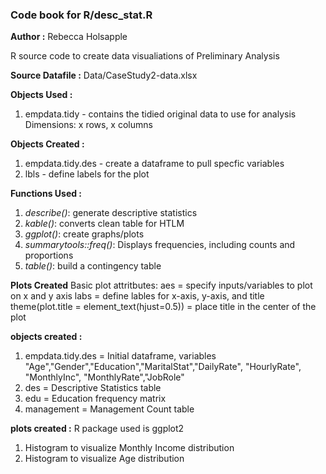 ### Code book for R/desc_stat.R
**Author :** Rebecca Holsapple

R source code to create data visualiations of Preliminary Analysis

**Source Datafile :** 
Data/CaseStudy2-data.xlsx

**Objects Used :**
1) empdata.tidy - contains the tidied original data to use for analysis
	 Dimensions: x rows, x columns

**Objects Created :**
1. empdata.tidy.des - create a dataframe to pull specfic variables
2. lbls - define labels for the plot  

**Functions Used :**
1. *describe()*: generate descriptive statistics
2. *kable()*: converts clean table for HTLM
3. *ggplot()*: create graphs/plots
4. *summarytools::freq()*: Displays frequencies, including counts and proportions 
5. *table()*: build a contingency table

**Plots Created**
Basic plot attritbutes:
aes = specify inputs/variables to plot on x and y axis
labs = define lables for x-axis, y-axis, and title 
theme(plot.title = element_text(hjust=0.5)) = place title in the center of the plot

**objects created :**
1. empdata.tidy.des = Initial dataframe, variables "Age","Gender","Education","MaritalStat","DailyRate", "HourlyRate", "MonthlyInc", "MonthlyRate","JobRole"          
2. des = Descriptive Statistics table 
3. edu = Education frequency matrix
4. management = Management Count table

**plots created :**
R package used is ggplot2

1. Histogram to visualize Monthly Income distribution
2. Histogram to visualize Age distribution

 





